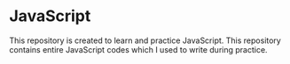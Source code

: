 # JavaScript
This repository is created to learn and practice JavaScript. This repository contains entire JavaScript codes which I used to write during practice.

